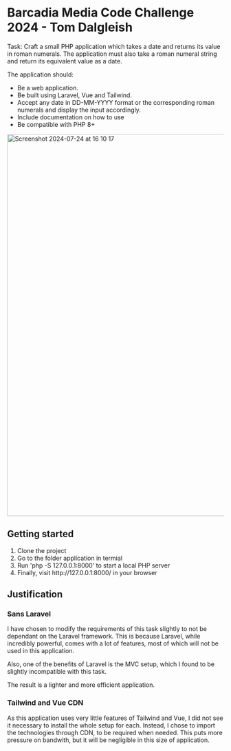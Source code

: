 # Barcadia Media Code Challenge 2024 - Tom Dalgleish

Task: Craft a small PHP application which takes a date and returns its value in roman
numerals. The application must also take a roman numeral string and return its equivalent
value as a date.

The application should:

<ul>
    <li>Be a web application.</li>
    <li>Be built using Laravel, Vue and Tailwind.</li>
    <li>Accept any date in DD-MM-YYYY format or the corresponding roman numerals and display the input accordingly.</li>
    <li>Include documentation on how to use</li>
    <li>Be compatible with PHP 8+</li>
</ul>

<img width="886" alt="Screenshot 2024-07-24 at 16 10 17" src="https://github.com/user-attachments/assets/b013cac2-0b8b-488b-9cce-4b93d168caac">

## Getting started

<ol>
    <li>Clone the project</li>
    <li>Go to the folder application in termial</li>
    <li>Run 'php -S 127.0.0.1:8000' to start a local PHP server</li>
    <li>Finally, visit http://127.0.0.1:8000/ in your browser</li>
</ol>

## Justification

### Sans Laravel

I have chosen to modify the requirements of this task slightly to not be dependant on the Laravel framework. This is because
Laravel, while incredibly powerful, comes with a lot of features, most of which will not be used in this application.

Also, one of the benefits of Laravel is the MVC setup, which I found to be slightly incompatible with this task.

The result is a lighter and more efficient application.

### Tailwind and Vue CDN

As this application uses very little features of Tailwind and Vue, I did not see it necessary to install the whole setup for each.
Instead, I chose to import the technologies through CDN, to be required when needed. This puts more pressure on bandwith, but it will
be negligible in this size of application. 















